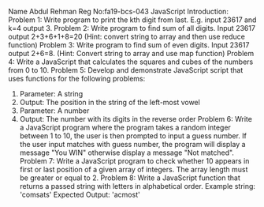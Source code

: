 Name Abdul Rehman
Reg No:fa19-bcs-043
JavaScript Introduction:
Problem 1:
Write program to print the kth digit from last. E.g. input 23617 and k=4 output 3. 
Problem 2:
Write program to find sum of all digits. Input 23617 output 2+3+6+1+8=20
(Hint: convert string to array and then use reduce function)
Problem 3:
Write program to find sum of even digits. Input 23617 output 2+6=8.
(Hint: Convert string to array and use map function)
Problem 4:
Write a JavaScript that calculates the squares and cubes of the numbers from 0 to 10.
Problem 5:
Develop and demonstrate JavaScript script that uses functions for the following problems: 
1.	Parameter: A string 
2.	Output: The position in the string of the left-most vowel 
3.	Parameter: A number  
4.	Output: The number with its digits in the reverse order
Problem 6:
Write a JavaScript program where the program takes a random integer between 1 to 10, the user is then prompted to input a guess number. If the user input matches with guess number, the program will display a message "You WIN" otherwise display a message "Not matched".
Problem 7:
Write a JavaScript program to check whether 10 appears in first or last position of a given array of integers. The array length must be greater or equal to 2.
Problem 8:
Write a JavaScript function that returns a passed string with letters in alphabetical order.
Example string: 'comsats'
Expected Output: 'acmost'
